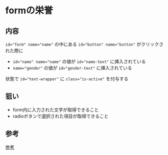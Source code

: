 # formの栄誉

## 内容 
`id="form" name="name"` の中にある `id="button" name="button"` がクリックされた際に  

- `id="name" name="name"` の値が `id="name-text"` に挿入されている  
- `name="gender"` の値が `id="gender-text"` に挿入されている  

状態で `id="text-wrapper"` に `class="is-active"` を付与する


## 狙い
- form内に入力された文字が取得できること  
- radioボタンで選択された項目が取得できること  
  
## 参考

[参考](./example/README.md)  
